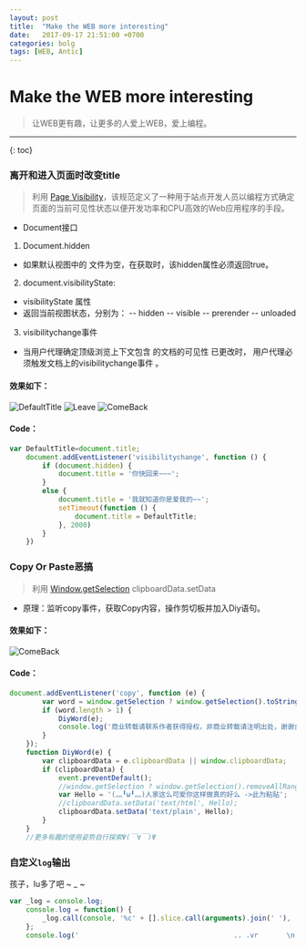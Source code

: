 ```yaml
---
layout: post
title:  "Make the WEB more interesting"
date:   2017-09-17 21:51:00 +0700
categories: bolg
tags: [WEB, Antic]
---
```



# Make the WEB more interesting
> 让WEB更有趣，让更多的人爱上WEB，爱上编程。
  

----------

{: toc}

### 离开和进入页面时改变title

> 利用 [Page Visibility](https://www.w3.org/TR/page-visibility/)，该规范定义了一种用于站点开发人员以编程方式确定页面的当前可见性状态以便开发功率和CPU高效的Web应用程序的手段。

- Document接口
 1. Document.hidden
 - 如果默认视图中的 文件为空，在获取时，该hidden属性必须返回true。
 2. document.visibilityState:
 - visibilityState 属性
 - 返回当前视图状态，分别为：
   -- hidden
  -- visible
  -- prerender
  -- unloaded
  3. visibilitychange事件
   - 当用户代理确定顶级浏览上下文包含 的文档的可见性 已更改时， 用户代理必须触发文档上的visibilitychange事件 。
####  效果如下：

![DefaultTitle](https://github.com/GEleven/GEleven.github.io/blob/master/assets/img/DefaultTitle.png)
![Leave](https://github.com/GEleven/GEleven.github.io/blob/master/assets/img/Leave.png)
![ComeBack](https://github.com/GEleven/GEleven.github.io/blob/master/assets/img/ComeBack.png)

#### Code：
```javascript
var DefaultTitle=document.title;
    document.addEventListener('visibilitychange', function () {
        if (document.hidden) {
            document.title = '你快回来~~~';
        }
        else {
            document.title = '我就知道你是爱我的~~';
            setTimeout(function () {
                document.title = DefaultTitle;
            }, 2000)
        }
    })
```

### Copy Or Paste恶搞
> 利用 [Window.getSelection](https://developer.mozilla.org/zh-CN/docs/Web/API/Window/getSelection)  clipboardData.setData 
- 原理：监听copy事件，获取Copy内容，操作剪切板并加入Diy语句。

#### 效果如下：
![ComeBack](https://github.com/GEleven/GEleven.github.io/blob/master/assets/img/DiyPaste.png)


#### Code：
```javascript
document.addEventListener('copy', function (e) {
        var word = window.getSelection ? window.getSelection().toString() : document.selection.createRange().text;
        if (word.length > 1) {
            DiyWord(e);
            console.log('商业转载请联系作者获得授权，非商业转载请注明出处，谢谢合作。');
        }
    });
    function DiyWord(e) {
        var clipboardData = e.clipboardData || window.clipboardData;
        if (clipboardData) {
            event.preventDefault();
            //window.getSelection ? window.getSelection().removeAllRanges() : document.selection.empty();
            var Hello = '(灬╹ω╹灬)人家这么可爱你这样做真的好么 ->此为粘贴';
            //clipboardData.setData('text/html', Hello);
            clipboardData.setData('text/plain', Hello);
        }
    }
    //更多有趣的使用姿势自行探索Ψ(￣∀￣)Ψ
```

### 自定义```log```输出

孩子，lu多了吧 ~ _ ~

```javascript
var _log = console.log;
    console.log = function() {
        _log.call(console, '%c' + [].slice.call(arguments).join(' '), 'color:transparent;text-shadow:0 0 14px rgba(0,0,0,.8);')
    };
    console.log('									   .. .vr       \n									 qBMBBBMBMY     \n									8BBBBBOBMBMv    \n								  iMBMM5vOY:BMBBv    \n				  .r,             OBM;   .: rBBBBBY   \n				  vUL             7BB   .;7. LBMMBBM.  \n				 .@Wwz.           :uvir .i:.iLMOMOBM..  \n				  vv::r;             iY. ...rv,@arqiao. \n				   Li. i:             v:.::::7vOBBMBL.. \n				   ,i7: vSUi,         :M7.:.,:u08OP. .  \n					 .N2k5u1ju7,..     BMGiiL7   ,i,i.  \n					  :rLjFYjvjLY7r::.  ;v  vr... rE8q;.:,, \n					 751jSLXPFu5uU@guohezou.,1vjY2E8@Yizero. \n					 BB:FMu rkM8Eq0PFjF15FZ0Xu15F25uuLuu25Gi.   \n				   ivSvvXL    :v58ZOGZXF2UUkFSFkU1u125uUJUUZ,   \n				 :@kevensun.      ,iY20GOXSUXkSuS2F5XXkUX5SEv.  \n			 .:i0BMBMBBOOBMUi;,        ,;8PkFP5NkPXkFqPEqqkZu.  \n		   .rqMqBBMOMMBMBBBM .           @kexianli.S11kFSU5q5   \n		 .7BBOi1L1MM8BBBOMBB..,          8kqS52XkkU1Uqkk1kUEJ   \n		 .;MBZ;iiMBMBMMOBBBu ,           1OkS1F1X5kPP112F51kU   \n		   .rPY  OMBMBBBMBB2 ,.          rME5SSSFk1XPqFNkSUPZ,.\n				  ;;JuBML::r:.:.,,        SZPX0SXSP5kXGNP15UBr.\n					  L,    :@huhao.      :MNZqNXqSqXk2E0PSXPE .\n				  viLBX.,,v8Bj. i:r7:,     2Zkqq0XXSNN0NOXXSXOU \n				:r2. rMBGBMGi .7Y, 1i::i   vO0PMNNSXXEqP@Secbone.\n				.i1r. .jkY,    vE. iY....  20Fq0q5X5F1S2F22uuv1M; \n		');
```
